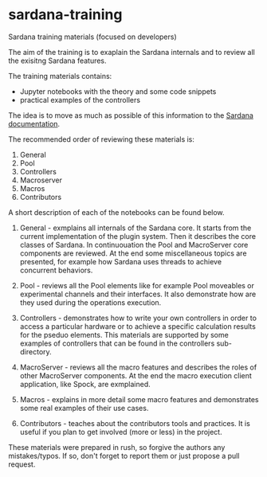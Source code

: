 # sardana-training
Sardana training materials (focused on developers)

The aim of the training is to exaplain the Sardana internals and to review all
the exisitng Sardana features.

The training materials contains:
* Jupyter notebooks with the theory and some code snippets
* practical examples of the controllers
  
The idea is to move as much as possible of this information to the [Sardana
documentation](http://www.sardana-controls.org).

The recommended order of reviewing these materials is:
1. General
2. Pool
3. Controllers
4. Macroserver
5. Macros
6. Contributors

A short description of each of the notebooks can be found below.

1. General - exmplains all internals of the Sardana core. It starts from the
current implementation of the plugin system. Then it describes the core
classes of Sardana. In continuouation the Pool and MacroServer core components
are reviewed. At the end some miscellaneous topics are presented, for example
how Sardana uses threads to achieve concurrent behaviors.

2. Pool - reviews all the Pool elements like for example Pool moveables or
experimental channels and their interfaces. It also demonstrate how are they
used during the operations execution.

3. Controllers - demonstrates how to write your own controllers in order to
access a particular hardware or to achieve a specific calculation results for the
pseduo elements. This materials are supported by some examples of controllers
that can be found in the controllers sub-directory.

4. MacroServer - reviews all the macro features and describes the roles of
other MacroServer components. At the end the macro execution client
application, like Spock, are exmplained.

5. Macros - explains in more detail some macro features and demonstrates some
real examples of their use cases.

6. Contributors - teaches about the contributors tools and practices. It is
useful if you plan to get involved (more or less) in the project.

These materials were prepared in rush, so forgive the authors any mistakes/typos.
If so, don't forget to report them or just propose a pull request.
